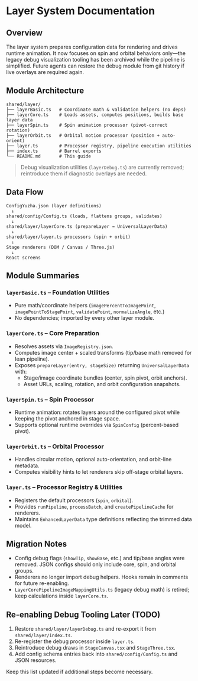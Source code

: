 # Layer System Documentation

## Overview

The layer system prepares configuration data for rendering and drives runtime animation. It now focuses on spin and orbital behaviors only—the legacy debug visualization tooling has been archived while the pipeline is simplified. Future agents can restore the debug module from git history if live overlays are required again.

## Module Architecture

```
shared/layer/
├── layerBasic.ts   # Coordinate math & validation helpers (no deps)
├── layerCore.ts    # Loads assets, computes positions, builds base layer data
├── layerSpin.ts    # Spin animation processor (pivot-correct rotation)
├── layerOrbit.ts   # Orbital motion processor (position + auto-orient)
├── layer.ts        # Processor registry, pipeline execution utilities
├── index.ts        # Barrel exports
└── README.md       # This guide
```

> Debug visualization utilities (`layerDebug.ts`) are currently removed; reintroduce them if diagnostic overlays are needed.

## Data Flow

```
ConfigYuzha.json (layer definitions)
  ↓
shared/config/Config.ts (loads, flattens groups, validates)
  ↓
shared/layer/layerCore.ts (prepareLayer → UniversalLayerData)
  ↓
shared/layer/layer.ts processors (spin + orbit)
  ↓
Stage renderers (DOM / Canvas / Three.js)
  ↓
React screens
```

## Module Summaries

### `layerBasic.ts` – Foundation Utilities

- Pure math/coordinate helpers (`imagePercentToImagePoint`, `imagePointToStagePoint`, `validatePoint`, `normalizeAngle`, etc.)
- No dependencies; imported by every other layer module.

### `layerCore.ts` – Core Preparation

- Resolves assets via `ImageRegistry.json`.
- Computes image center + scaled transforms (tip/base math removed for lean pipeline).
- Exposes `prepareLayer(entry, stageSize)` returning `UniversalLayerData` with:
  - Stage/image coordinate bundles (center, spin pivot, orbit anchors).
  - Asset URLs, scaling, rotation, and orbit configuration snapshots.

### `layerSpin.ts` – Spin Processor

- Runtime animation: rotates layers around the configured pivot while keeping the pivot anchored in stage space.
- Supports optional runtime overrides via `SpinConfig` (percent-based pivot).

### `layerOrbit.ts` – Orbital Processor

- Handles circular motion, optional auto-orientation, and orbit-line metadata.
- Computes visibility hints to let renderers skip off-stage orbital layers.

### `layer.ts` – Processor Registry & Utilities

- Registers the default processors (`spin`, `orbital`).
- Provides `runPipeline`, `processBatch`, and `createPipelineCache` for renderers.
- Maintains `EnhancedLayerData` type definitions reflecting the trimmed data model.

## Migration Notes

- Config debug flags (`showTip`, `showBase`, etc.) and tip/base angles were removed. JSON configs should only include core, spin, and orbital groups.
- Renderers no longer import debug helpers. Hooks remain in comments for future re-enabling.
- `LayerCorePipelineImageMappingUtils.ts` (legacy debug math) is retired; keep calculations inside `layerCore.ts`.

## Re-enabling Debug Tooling Later (TODO)

1. Restore `shared/layer/layerDebug.ts` and re-export it from `shared/layer/index.ts`.
2. Re-register the debug processor inside `layer.ts`.
3. Reintroduce debug draws in `StageCanvas.tsx` and `StageThree.tsx`.
4. Add config schema entries back into `shared/config/Config.ts` and JSON resources.

Keep this list updated if additional steps become necessary.
